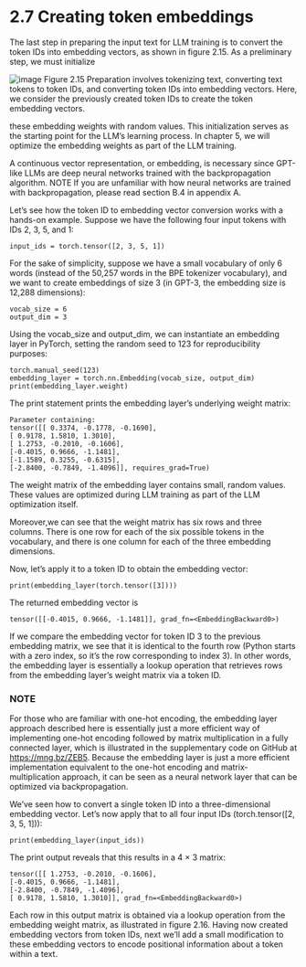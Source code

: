 # 2.7 Creating token embeddings

The last step in preparing the input text for LLM training is to convert the token IDs
into embedding vectors, as shown in figure 2.15. As a preliminary step, we must initialize

![image](https://github.com/user-attachments/assets/140289b5-522a-42d6-8e5e-a4f735a685ac)
Figure 2.15 Preparation involves tokenizing text, converting text tokens to token IDs, and
converting token IDs into embedding vectors. Here, we consider the previously created token
IDs to create the token embedding vectors.

these embedding weights with random values. This initialization serves as the starting
point for the LLM’s learning process. In chapter 5, we will optimize the embedding
weights as part of the LLM training.

A continuous vector representation, or embedding, is necessary since GPT-like
LLMs are deep neural networks trained with the backpropagation algorithm.
NOTE If you are unfamiliar with how neural networks are trained with backpropagation,
please read section B.4 in appendix A.

Let’s see how the token ID to embedding vector conversion works with a hands-on
example. Suppose we have the following four input tokens with IDs 2, 3, 5, and 1:

    input_ids = torch.tensor([2, 3, 5, 1])
    
For the sake of simplicity, suppose we have a small vocabulary of only 6 words (instead
of the 50,257 words in the BPE tokenizer vocabulary), and we want to create embeddings
of size 3 (in GPT-3, the embedding size is 12,288 dimensions):

    vocab_size = 6
    output_dim = 3

Using the vocab_size and output_dim, we can instantiate an embedding layer in
PyTorch, setting the random seed to 123 for reproducibility purposes:

    torch.manual_seed(123)
    embedding_layer = torch.nn.Embedding(vocab_size, output_dim)
    print(embedding_layer.weight)

The print statement prints the embedding layer’s underlying weight matrix:

    Parameter containing:
    tensor([[ 0.3374, -0.1778, -0.1690],
    [ 0.9178, 1.5810, 1.3010],
    [ 1.2753, -0.2010, -0.1606],
    [-0.4015, 0.9666, -1.1481],
    [-1.1589, 0.3255, -0.6315],
    [-2.8400, -0.7849, -1.4096]], requires_grad=True)
    
The weight matrix of the embedding layer contains small, random values. These values
are optimized during LLM training as part of the LLM optimization itself.

Moreover,we can see that the weight matrix has six rows and three columns. There is one row
for each of the six possible tokens in the vocabulary, and there is one column for each of
the three embedding dimensions.

Now, let’s apply it to a token ID to obtain the embedding vector:

    print(embedding_layer(torch.tensor([3])))

The returned embedding vector is

    tensor([[-0.4015, 0.9666, -1.1481]], grad_fn=<EmbeddingBackward0>)
    
If we compare the embedding vector for token ID 3 to the previous embedding
matrix, we see that it is identical to the fourth row (Python starts with a zero index, so
it’s the row corresponding to index 3). In other words, the embedding layer is essentially
a lookup operation that retrieves rows from the embedding layer’s weight matrix
via a token ID.

### NOTE 
For those who are familiar with one-hot encoding, the embedding
layer approach described here is essentially just a more efficient way of implementing
one-hot encoding followed by matrix multiplication in a fully connected
layer, which is illustrated in the supplementary code on GitHub at
https://mng.bz/ZEB5. Because the embedding layer is just a more efficient
implementation equivalent to the one-hot encoding and matrix-multiplication
approach, it can be seen as a neural network layer that can be optimized
via backpropagation.

We’ve seen how to convert a single token ID into a three-dimensional embedding vector.
Let’s now apply that to all four input IDs (torch.tensor([2, 3, 5, 1])):

    print(embedding_layer(input_ids))

The print output reveals that this results in a 4 × 3 matrix:

    tensor([[ 1.2753, -0.2010, -0.1606],
    [-0.4015, 0.9666, -1.1481],
    [-2.8400, -0.7849, -1.4096],
    [ 0.9178, 1.5810, 1.3010]], grad_fn=<EmbeddingBackward0>)

Each row in this output matrix is obtained via a lookup operation from the embedding
weight matrix, as illustrated in figure 2.16.
Having now created embedding vectors from token IDs, next we’ll add a small
modification to these embedding vectors to encode positional information about a
token within a text.
